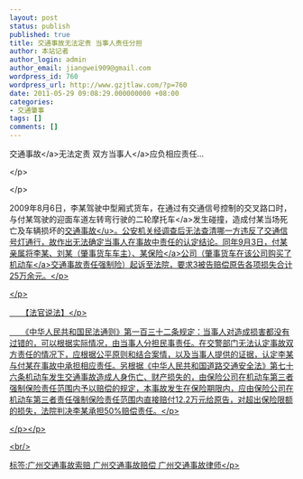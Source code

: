 ```yaml
---
layout: post
status: publish
published: true
title: 交通事故无法定责 当事人责任分担
author: 本站记者
author_login: admin
author_email: jiangwei909@gmail.com
wordpress_id: 760
wordpress_url: http://www.gzjtlaw.com/?p=760
date: 2011-05-29 09:08:29.000000000 +08:00
categories:
- 交通肇事
tags: []
comments: []
---
```

<p><a>交通事故<&#47;a>无法定责 双方<a>当事人<&#47;a>应负相应责任... <p><&#47;p><p><&#47;p><p> 2009年8月6日，李某驾驶中型厢式货车，在通过有交通信号控制的交叉路口时，与付某驾驶的迎面车道左转弯行驶的二轮<a>摩托车<&#47;a>发生碰撞，造成付某当场死亡及车辆损坏的<u>交通事故<&#47;u>。公安机关经调查后无法查清哪一方违反了交通信号灯通行，故作出无法确定当事人在事故中责任的认定结论。同年9月3日，付某亲属将李某、刘某（肇事货车车主）、某<a>保险<&#47;a>公司（肇事货车在该公司购买了<a>机动车<&#47;a>交通事故责任强制险）起诉至法院，要求3被告赔偿原告各项损失合计25万余元。<&#47;p><p><&#47;p><p>　　【法官说法】<&#47;p><p>　　《中华人民共和国民法通则》第一百三十二条规定：当事人对造成损害都没有过错的，可以根据实际情况，由当事人分担民事责任。在交警部门无法认定事故双方责任的情况下，应根据公平原则和结合案情，以及当事人提供的证据，认定李某与付某在事故中承担相应责任。另根据《中华人民共和国道路交通安全法》第七十六条机动车发生交通事故造成人身伤亡、财产损失的，由保险公司在机动车第三者强制保险责任范围内予以赔偿的规定，本事故发生在保险期限内，应由保险公司在机动车第三者责任强制保险责任范围内直接赔付12.2万元给原告，对超出保险限额的损失，法院判决李某承担50%赔偿责任。<&#47;p><p><&#47;p><&#47;p><br&#47;><p>标签:广州交通事故索赔 广州交通事故赔偿 广州交通事故律师<&#47;p>
